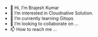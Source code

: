 - 👋 Hi, I’m Brajesh Kumar
- 👀 I’m interested in Cloudnative Solution.
- 🌱 I’m currently learning Gitops
- 💞️ I’m looking to collaborate on ...
- 📫 How to reach me ...

<!---
bkumar73/bkumar73 is a ✨ special ✨ repository because its `README.md` (this file) appears on your GitHub profile.
You can click the Preview link to take a look at your changes.
--->
